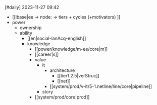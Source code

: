 [#daily]
2023-11-27
09:42

- [[lbase|ee -> node: -> tiers + cycles (+motivators) ]]
- power
	- ownership
	- ability
		- [[en|social-lanAcq-english]]
		- knowledge
			- [[power/knowledge/m-ee/core|m]]
			- [[career|s]]
			- value
				- it
					- architecture
						- [[tier1.2.5|verStruc]]
						- [[net]]
					- [[system/prod/v-it/5-1.netline/line/core|pipeline]]
				- story
			- [[system/prod/core|prod]]

